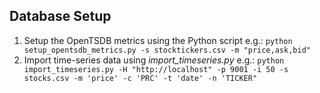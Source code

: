 ## Database Setup
1. Setup the OpenTSDB metrics using the Python script e.g.: `python setup_opentsdb_metrics.py -s stocktickers.csv -m "price,ask,bid"`
2. Import time-series data using _import_timeseries.py_ e.g.: `python import_timeseries.py -H "http://localhost" -p 9001 -i 50 -s stocks.csv -m 'price' -c 'PRC' -t 'date' -n 'TICKER"`

